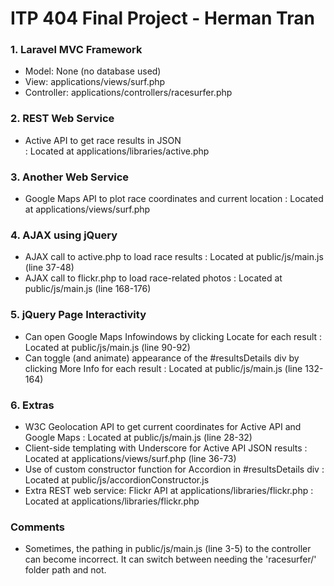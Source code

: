 ﻿# ITP 404 Final Project - Herman Tran

### 1. Laravel MVC Framework
* Model: None (no database used)
* View: applications/views/surf.php 
* Controller: applications/controllers/racesurfer.php

### 2. REST Web Service
* Active API to get race results in JSON  
: Located at applications/libraries/active.php

### 3. Another Web Service
* Google Maps API to plot race coordinates and current location
: Located at applications/views/surf.php

### 4. AJAX using jQuery
* AJAX call to active.php to load race results
: Located at public/js/main.js (line 37-48) 
* AJAX call to flickr.php to load race-related photos
: Located at public/js/main.js (line 168-176)

### 5. jQuery Page Interactivity
* Can open Google Maps Infowindows by clicking Locate for each result
: Located at public/js/main.js (line 90-92) 
* Can toggle (and animate) appearance of the #resultsDetails div by clicking More Info for each result
: Located at public/js/main.js (line 132-164)

### 6. Extras
* W3C Geolocation API to get current coordinates for Active API and Google Maps
: Located at public/js/main.js (line 28-32)
* Client-side templating with Underscore for Active API JSON results
: Located at applications/views/surf.php (line 36-73)
* Use of custom constructor function for Accordion in #resultsDetails div
: Located at public/js/accordionConstructor.js
* Extra REST web service: Flickr API at applications/libraries/flickr.php
: Located at applications/libraries/flickr.php

### Comments
* Sometimes, the pathing in public/js/main.js (line 3-5) to the controller can become incorrect. It can switch between needing the 'racesurfer/' folder path and not.